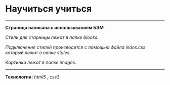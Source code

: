 # Научиться учиться
____________________

**Страница написана с использованием БЭМ**

*Стили для старницы лежат в папке blocks.*

*Подключение стилей производится с помощью файла index.css который лежит в папке styles.* 

*Картинки лежат в папке images.*

_______________
**Технологии:**
*html5 , css3*